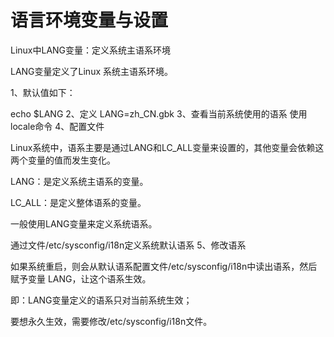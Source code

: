 # 语言环境变量与设置
Linux中LANG变量：定义系统主语系环境

LANG变量定义了Linux 系统主语系环境。

1、默认值如下：

echo $LANG
2、定义
LANG=zh_CN.gbk
3、查看当前系统使用的语系
使用locale命令
4、配置文件

Linux系统中，语系主要是通过LANG和LC_ALL变量来设置的，其他变量会依赖这两个变量的值而发生变化。

LANG：是定义系统主语系的变量。

LC_ALL：是定义整体语系的变量。

一般使用LANG变量来定义系统语系。

通过文件/etc/sysconfig/i18n定义系统默认语系
5、修改语系

如果系统重启，则会从默认语系配置文件/etc/sysconfig/i18n中读出语系，然后赋予变量 LANG，让这个语系生效。

即：LANG变量定义的语系只对当前系统生效；

要想永久生效，需要修改/etc/sysconfig/i18n文件。

